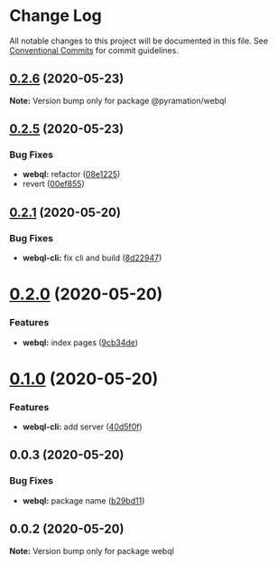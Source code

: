 # Change Log

All notable changes to this project will be documented in this file.
See [Conventional Commits](https://conventionalcommits.org) for commit guidelines.

## [0.2.6](https://github.com/pyramation/webql/compare/@pyramation/webql@0.2.5...@pyramation/webql@0.2.6) (2020-05-23)

**Note:** Version bump only for package @pyramation/webql





## [0.2.5](https://github.com/pyramation/webql/compare/@pyramation/webql@0.2.1...@pyramation/webql@0.2.5) (2020-05-23)


### Bug Fixes

* **webql:** refactor ([08e1225](https://github.com/pyramation/webql/commit/08e1225aee16fa04dfb3bd4f7bf173e050f90710))
* revert ([00ef855](https://github.com/pyramation/webql/commit/00ef855895dbf5923b1974d3ed5d2753dedb63d3))





## [0.2.1](https://github.com/pyramation/webql/compare/@pyramation/webql@0.2.0...@pyramation/webql@0.2.1) (2020-05-20)


### Bug Fixes

* **webql-cli:** fix cli and build ([8d22947](https://github.com/pyramation/webql/commit/8d2294763b1c8c20accee48b897f42b20da60ba6))





# [0.2.0](https://github.com/pyramation/webql/compare/@pyramation/webql@0.1.0...@pyramation/webql@0.2.0) (2020-05-20)


### Features

* **webql:** index pages ([9cb34de](https://github.com/pyramation/webql/commit/9cb34de21666561dc0d7714e48a24446a1516865))





# [0.1.0](https://github.com/pyramation/webql/compare/@pyramation/webql@0.0.3...@pyramation/webql@0.1.0) (2020-05-20)


### Features

* **webql-cli:** add server ([40d5f0f](https://github.com/pyramation/webql/commit/40d5f0fba35d7ed2efc89cce592804016751c3ed))





## 0.0.3 (2020-05-20)


### Bug Fixes

* **webql:** package name ([b29bd11](https://github.com/pyramation/webql/commit/b29bd119bcb2106732fdd2c660a15211b0268abc))





## 0.0.2 (2020-05-20)

**Note:** Version bump only for package webql

